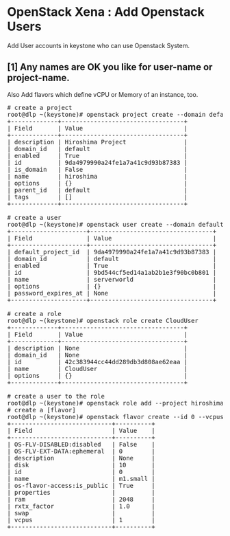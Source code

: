 # OpenStack Xena : Add Openstack Users

Add User accounts in keystone who can use Openstack System.

## [1]	Any names are OK you like for user-name or project-name.
Also Add flavors which define vCPU or Memory of an instance, too.
<pre>
# create a project
root@dlp ~(keystone)# openstack project create --domain default --description "Hiroshima Project" hiroshima
+-------------+----------------------------------+
| Field       | Value                            |
+-------------+----------------------------------+
| description | Hiroshima Project                |
| domain_id   | default                          |
| enabled     | True                             |
| id          | 9da4979990a24fe1a7a41c9d93b87383 |
| is_domain   | False                            |
| name        | hiroshima                        |
| options     | {}                               |
| parent_id   | default                          |
| tags        | []                               |
+-------------+----------------------------------+

# create a user
root@dlp ~(keystone)# openstack user create --domain default --project hiroshima --password userpassword serverworld
+---------------------+----------------------------------+
| Field               | Value                            |
+---------------------+----------------------------------+
| default_project_id  | 9da4979990a24fe1a7a41c9d93b87383 |
| domain_id           | default                          |
| enabled             | True                             |
| id                  | 9bd544cf5ed14a1ab2b1e3f90bc0b801 |
| name                | serverworld                      |
| options             | {}                               |
| password_expires_at | None                             |
+---------------------+----------------------------------+

# create a role
root@dlp ~(keystone)# openstack role create CloudUser
+-------------+----------------------------------+
| Field       | Value                            |
+-------------+----------------------------------+
| description | None                             |
| domain_id   | None                             |
| id          | 42c383944cc44dd289db3d808ae62eaa |
| name        | CloudUser                        |
| options     | {}                               |
+-------------+----------------------------------+

# create a user to the role
root@dlp ~(keystone)# openstack role add --project hiroshima --user serverworld CloudUser
# create a [flavor]
root@dlp ~(keystone)# openstack flavor create --id 0 --vcpus 1 --ram 2048 --disk 10 m1.small
+----------------------------+----------+
| Field                      | Value    |
+----------------------------+----------+
| OS-FLV-DISABLED:disabled   | False    |
| OS-FLV-EXT-DATA:ephemeral  | 0        |
| description                | None     |
| disk                       | 10       |
| id                         | 0        |
| name                       | m1.small |
| os-flavor-access:is_public | True     |
| properties                 |          |
| ram                        | 2048     |
| rxtx_factor                | 1.0      |
| swap                       |          |
| vcpus                      | 1        |
+----------------------------+----------+</pre>

